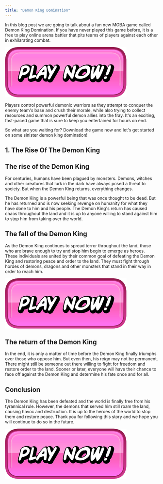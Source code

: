 ```yaml
---
title: "Demon King Domination"
---
```


In this blog post we are going to talk about a fun new MOBA game called Demon King Domination. If you have never played this game before, it is a free to play online arena battler that pits teams of players against each other in exhilarating combat.

[![button](https://github.com/erogames/erogames.github.io/blob/main/Play_Now.png?raw=true)](https://erogeshi.com/play-now)


Players control powerful demonic warriors as they attempt to conquer the enemy team's base and crush their morale, while also trying to collect resources and summon powerful demon allies into the fray. It's an exciting, fast-paced game that is sure to keep you entertained for hours on end.

So what are you waiting for? Download the game now and let's get started on some sinister demon king domination!

## 1. The Rise Of The Demon King
## The rise of the Demon King

For centuries, humans have been plagued by monsters. Demons, witches and other creatures that lurk in the dark have always posed a threat to society. But when the Demon King returns, everything changes.

The Demon King is a powerful being that was once thought to be dead. But he has returned and is now seeking revenge on humanity for what they have done to him and his people. The Demon King's return has caused chaos throughout the land and it is up to anyone willing to stand against him to stop him from taking over the world.


## The fall of the Demon King

As the Demon King continues to spread terror throughout the land, those who are brave enough to try and stop him begin to emerge as heroes. These individuals are united by their common goal of defeating the Demon King and restoring peace and order to the land. They must fight through hordes of demons, dragons and other monsters that stand in their way in order to reach him.


[![button](https://github.com/erogames/erogames.github.io/blob/main/Play_Now.png?raw=true)](https://erogeshi.com/play-now)

## The return of the Demon King

In the end, it is only a matter of time before the Demon King finally triumphs over those who oppose him. But even then, his reign may not be permanent. There might still be someone out there willing to fight for freedom and restore order to the land. Sooner or later, everyone will have their chance to face off against the Demon King and determine his fate once and for all.

## Conclusion
The Demon King has been defeated and the world is finally free from his tyrannical rule. However, the demons that served him still roam the land, causing havoc and destruction. It is up to the heroes of the world to stop them and restore peace. Thank you for following this story and we hope you will continue to do so in the future.

[![button](https://github.com/erogames/erogames.github.io/blob/main/Play_Now.png?raw=true)](https://erogeshi.com/play-now)